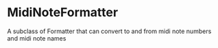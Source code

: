 # MidiNoteFormatter
A subclass of Formatter that can convert to and from midi note numbers and midi note names
